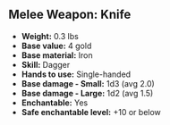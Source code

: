 ## Melee Weapon: Knife
- **Weight:** 0.3 lbs
- **Base value:** 4 gold
- **Base material:** Iron
- **Skill:** Dagger
- **Hands to use:** Single-handed
- **Base damage - Small:** 1d3 (avg 2.0)
- **Base damage - Large:** 1d2 (avg 1.5)
- **Enchantable:** Yes
- **Safe enchantable level:** +10 or below
